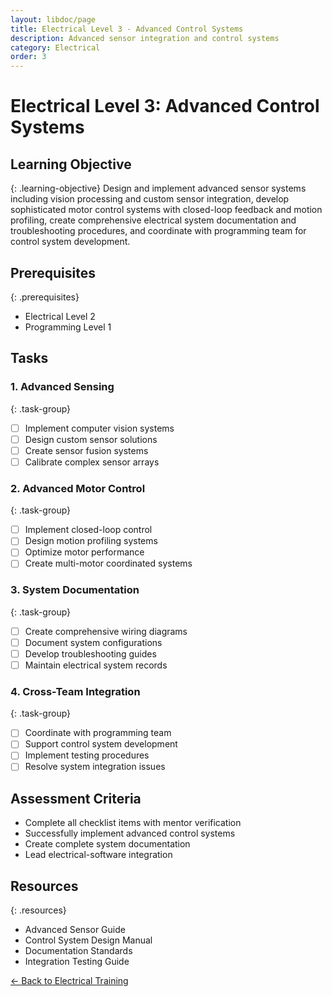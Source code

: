 ```yaml
---
layout: libdoc/page
title: Electrical Level 3 - Advanced Control Systems
description: Advanced sensor integration and control systems
category: Electrical
order: 3
---
```


# Electrical Level 3: Advanced Control Systems

## Learning Objective
{: .learning-objective}
Design and implement advanced sensor systems including vision processing and custom sensor integration, develop sophisticated motor control systems with closed-loop feedback and motion profiling, create comprehensive electrical system documentation and troubleshooting procedures, and coordinate with programming team for control system development.

## Prerequisites
{: .prerequisites}
- Electrical Level 2
- Programming Level 1

## Tasks

### 1. Advanced Sensing
{: .task-group}
- [ ] Implement computer vision systems
- [ ] Design custom sensor solutions
- [ ] Create sensor fusion systems
- [ ] Calibrate complex sensor arrays

### 2. Advanced Motor Control
{: .task-group}
- [ ] Implement closed-loop control
- [ ] Design motion profiling systems
- [ ] Optimize motor performance
- [ ] Create multi-motor coordinated systems

### 3. System Documentation
{: .task-group}
- [ ] Create comprehensive wiring diagrams
- [ ] Document system configurations
- [ ] Develop troubleshooting guides
- [ ] Maintain electrical system records

### 4. Cross-Team Integration
{: .task-group}
- [ ] Coordinate with programming team
- [ ] Support control system development
- [ ] Implement testing procedures
- [ ] Resolve system integration issues

## Assessment Criteria
- Complete all checklist items with mentor verification
- Successfully implement advanced control systems
- Create complete system documentation
- Lead electrical-software integration

## Resources
{: .resources}
- Advanced Sensor Guide
- Control System Design Manual
- Documentation Standards
- Integration Testing Guide

[← Back to Electrical Training](../)